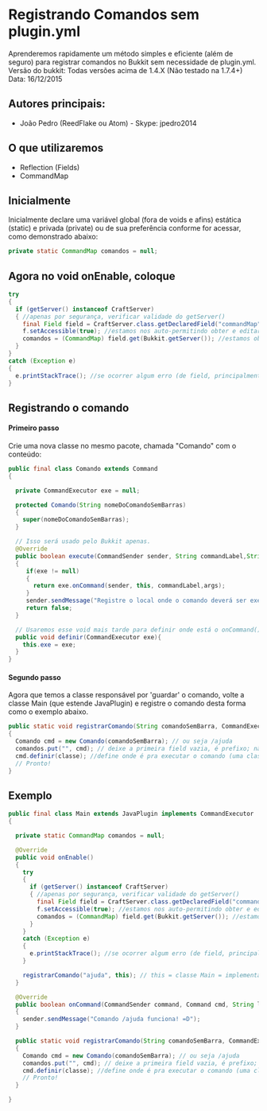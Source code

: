 # Registrando Comandos sem plugin.yml
  Aprenderemos rapidamente um método simples e eficiente (além de seguro) para registrar comandos no Bukkit sem necessidade de plugin.yml.  
  Versão do bukkit: Todas versões acima de 1.4.X (Não testado na 1.7.4+)  
  Data: 16/12/2015  

## Autores principais:
* João Pedro (ReedFlake ou Atom) - Skype: jpedro2014

## O que utilizaremos
* Reflection (Fields)
* CommandMap

## Inicialmente
Inicialmente declare uma variável global (fora de voids e afins) estática (static) e privada (private) ou de sua preferência conforme for acessar, como demonstrado abaixo:
```java
private static CommandMap comandos = null;
```

## Agora no void onEnable, coloque
```java
try
{
  if (getServer() instanceof CraftServer)
  { //apenas por segurança, verificar validade do getServer()
    final Field field = CraftServer.class.getDeclaredField("commandMap"); // estamos invadindo a classe do Bukkit, e pegando o commandMap, onde é salvo os comandos registrados por plugin.yml.
    f.setAccessible(true); //estamos nos auto-permitindo obter e editar essa variável da classe deles.
    comandos = (CommandMap) field.get(Bukkit.getServer()); //estamos obtendo a variável para usarmos no futuro; note que agora nossa variável 'comandos' não será mais nula.
  }
}
catch (Exception e)
{
  e.printStackTrace(); //se ocorrer algum erro (de field, principalmente) tratar aqui
}
```

## Registrando o comando
#### Primeiro passo
Crie uma nova classe no mesmo pacote, chamada "Comando" com o conteúdo:
```java
public final class Comando extends Command
{

  private CommandExecutor exe = null;

  protected Comando(String nomeDoComandoSemBarras)
  {
    super(nomeDoComandoSemBarras);
  }

  // Isso será usado pelo Bukkit apenas.
  @Override
  public boolean execute(CommandSender sender, String commandLabel,String[] args)
  {
     if(exe != null)
     {
       return exe.onCommand(sender, this, commandLabel,args);
     }
     sender.sendMessage("Registre o local onde o comando deverá ser executado usando comando.definir(commandexecutor)");
     return false;
  }

  // Usaremos esse void mais tarde para definir onde está o onCommand() que será usado para tratar o novo comando.
  public void definir(CommandExecutor exe){
    this.exe = exe;
  }
}
```

#### Segundo passo
Agora que temos a classe responsável por 'guardar' o comando, volte a classe Main (que estende JavaPlugin) e registre o comando desta forma como o exemplo abaixo.
```java
public static void registrarComando(String comandoSemBarra, CommandExecutor classe)
{
  Comando cmd = new Comando(comandoSemBarra); // ou seja /ajuda
  comandos.put("", cmd); // deixe a primeira field vazia, é prefixo; não use se não souber o que faz.
  cmd.definir(classe); //define onde é pra executar o comando (uma classe que implemente CommandExecutor) e tenha o onCommand().
  // Pronto!
}
```

## Exemplo
```java
public final class Main extends JavaPlugin implements CommandExecutor
{

  private static CommandMap comandos = null;

  @Override
  public void onEnable()
  {
    try
    {
      if (getServer() instanceof CraftServer)
      { //apenas por segurança, verificar validade do getServer()
        final Field field = CraftServer.class.getDeclaredField("commandMap"); // estamos invadindo a classe do Bukkit, e pegando o commandMap, onde é salvo os comandos registrados por plugin.yml.
        f.setAccessible(true); //estamos nos auto-permitindo obter e editar essa variável da classe deles.
        comandos = (CommandMap) field.get(Bukkit.getServer()); //estamos obtendo a variável para usarmos no futuro; note que agora nossa variável 'comandos' não será mais nula.
      }
    }
    catch (Exception e)
    {
      e.printStackTrace(); //se ocorrer algum erro (de field, principalmente) tratar aqui
    }

    registrarComando("ajuda", this); // this = classe Main = implementa CommandExecutor e tem onCommand().
  }

  @Override
  public boolean onCommand(CommandSender command, Command cmd, String label, String[] args)
  {
    sender.sendMessage("Comando /ajuda funciona! =D");
  }

  public static void registrarComando(String comandoSemBarra, CommandExecutor classe)
  {
    Comando cmd = new Comando(comandoSemBarra); // ou seja /ajuda
    comandos.put("", cmd); // deixe a primeira field vazia, é prefixo; não use se não souber o que faz.
    cmd.definir(classe); //define onde é pra executar o comando (uma classe que implemente CommandExecutor) e tenha o onCommand().
    // Pronto!
  }

}
```
